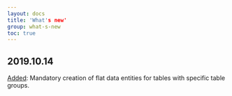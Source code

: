 ```yaml
---
layout: docs
title: 'What's new'
group: what-s-new
toc: true
---
```



## 2019.10.14

[Added](/development-guidelines/application-objects/tables/#Mandatory-data-entities): Mandatory creation of flat data entities for tables with specific table groups.

